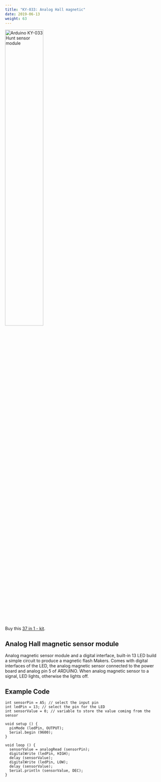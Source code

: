 ```yaml
---
title: "KY-033: Analog Hall magnetic"
date: 2019-06-13
weight: 63
---
```


<img style="width:50%" src="/images/Arduino_KY-033_Hunt_sensor_module.jpg" alt="Arduino KY-033 Hunt sensor module"/>

Buy this [37 in 1 - kit](http://www.dx.com/p/arduno-37-in-1-sensor-module-kit-black-142834?Utm_rid=92935131&Utm_source=affiliate).
 
Analog Hall magnetic sensor module
--
Analog magnetic sensor module and a digital interface, built-in 13 LED build a simple circuit to produce a magnetic flash Makers. Comes with digital interfaces of the LED, the analog magnetic sensor connected to the power board and analog pin 5 of ARDUINO. When analog magnetic sensor to a signal, LED lights, otherwise the lights off. 

Example Code
--
	int sensorPin = A5; // select the input pin
	int ledPin = 13; // select the pin for the LED
	int sensorValue = 0; // variable to store the value coming from the sensor

	void setup () {
	  pinMode (ledPin, OUTPUT);
	  Serial.begin (9600);
	}
	
	void loop () {
	  sensorValue = analogRead (sensorPin);
	  digitalWrite (ledPin, HIGH);
	  delay (sensorValue);
	  digitalWrite (ledPin, LOW);
	  delay (sensorValue);
	  Serial.println (sensorValue, DEC);
	}
